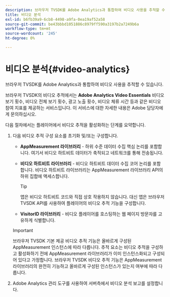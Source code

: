 ```yaml
---
description: 브라우저 TVSDK를 Adobe Analytics과 통합하여 비디오 사용을 추적할 수 있습니다.
title: 비디오 분석
exl-id: b6fb39a9-6cb8-4498-a9fa-0ea19af52a58
source-git-commit: be43bbbd1051886c8979ff590a3197b2a7249b6a
workflow-type: tm+mt
source-wordcount: '245'
ht-degree: 0%

---
```


# 비디오 분석{#video-analytics}

브라우저 TVSDK를 Adobe Analytics과 통합하여 비디오 사용을 추적할 수 있습니다.

브라우저 TVSDK의 비디오 추적에서는 **Adobe Analytics Video Essentials** 비디오 보기 횟수, 비디오 전체 보기 횟수, 광고 노출 횟수, 비디오 체류 시간 등과 같은 비디오 참여 지표를 제공하는 서비스입니다. 이 서비스에 대한 자세한 내용은 Adobe 담당자에게 문의하십시오.

다음 절차에서는 플레이어에서 비디오 추적을 활성화하는 단계를 요약합니다.

1. 다음 비디오 추적 구성 요소를 초기화 및/또는 구성합니다.

   * **AppMeasurement 라이브러리** - 하위 수준 데이터 수집 핵심 논리를 포함합니다. 여기서 비디오 하트비트 데이터가 축적되고 네트워크를 통해 전송됩니다.
   * **비디오 하트비트 라이브러리** - 비디오 하트비트 데이터 수집 코어 논리를 포함합니다. 비디오 하트비트 라이브러리는 AppMeasurement 라이브러리 API의 하위 집합에 액세스합니다.

      >[!TIP]
      >
      >앱은 비디오 하트비트 코드와 직접 상호 작용하지 않습니다. 대신 앱은 브라우저 TVSDK API를 사용하여 플레이어의 비디오 추적 기능을 구성합니다.

   * **VisitorID 라이브러리** - 비디오 플레이어를 호스팅하는 웹 페이지 방문자를 고유하게 식별합니다.
   >[!IMPORTANT]
   >
   >브라우저 TVSDK 기본 제공 비디오 추적 기능은 올바르게 구성된 AppMeasurement 인스턴스에 따라 다릅니다. 추적 요소는 비디오 추적을 구성하고 활성화하기 전에 AppMeasurement 라이브러리가 이미 인스턴스화되고 구성되어 있다고 가정합니다. 브라우저 TVSDK 비디오 추적 기능은 AppMeasurement 라이브러리의 완전히 기능하고 올바르게 구성된 인스턴스가 있는지 여부에 따라 다릅니다.

1. Adobe Analytics 관리 도구를 사용하여 서버측에서 비디오 분석 보고를 설정합니다.
